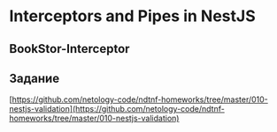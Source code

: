 # Interceptors and Pipes in NestJS

## BookStor-Interceptor


## Задание
[https://github.com/netology-code/ndtnf-homeworks/tree/master/010-nestjs-validation](https://github.com/netology-code/ndtnf-homeworks/tree/master/010-nestjs-validation)
